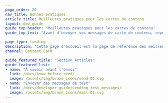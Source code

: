 ```yaml
---
page_order: 20
nav_title: Bonnes pratiques
article_title: Meilleures pratiques pour les cartes de contenu
layout: dev_guide
guide_top_header: "Meilleures pratiques pour les cartes de contenu"
guide_top_text: "Avant d’envoyer vos messages de carte de contenu, reportez-vous aux articles suivants pour savoir ce que vous devez savoir et vérifier."

page_type: landing
description: "Cette page d’accueil est la page de référence des meilleures pratiques qui mettent en évidence les choses que vous devez connaître et vérifier avant d’envoyer des cartes."
channel: Content Card

guide_featured_title: "Section Articles"
guide_featured_list:
- name: "À savoir avant l’envoi"
  link: /docs/know_before_send/
  image: /assets/img/braze_icons/send-01.svg
- name: "Envoyer des messages de test"
  link: /docs/developer_guide/sending_test_messages/
  image: /assets/img/braze_icons/mail-01.svg
---
```


<br><br>

